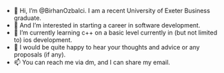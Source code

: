 - 👋 Hi, I’m @BirhanOzbalci. I am a recent University of Exeter Business graduate.
- 👀 And I’m interested in starting a career in software development.
- 🌱 I’m currently learning c++ on a basic level currently in (but not limited to) ios development.
- 💞️ I would be quite happy to hear your thoughts and advice or any proposals (if any).
- 📫 You can reach me via dm, and I can share my email.

<!---
BirhanOzbalci/BirhanOzbalci is a ✨ special ✨ repository because its `README.md` (this file) appears on your GitHub profile.
You can click the Preview link to take a look at your changes.
--->
